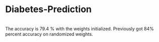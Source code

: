 # Diabetes-Prediction
</br>
The accuracy is 79.4 % with the weights initialized. Previously got 84% percent accuracy on randomized weights.

